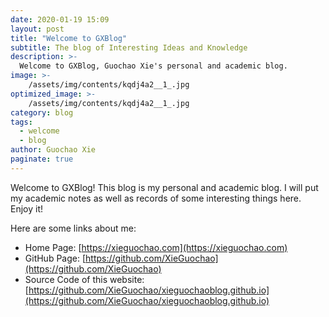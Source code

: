 ```yaml
---
date: 2020-01-19 15:09
layout: post
title: "Welcome to GXBlog"
subtitle: The blog of Interesting Ideas and Knowledge
description: >-
  Welcome to GXBlog, Guochao Xie's personal and academic blog.
image: >-
    /assets/img/contents/kqdj4a2__1_.jpg
optimized_image: >-
    /assets/img/contents/kqdj4a2__1_.jpg
category: blog
tags:
  - welcome
  - blog
author: Guochao Xie
paginate: true
---
```

Welcome to GXBlog! This blog is my personal and academic blog. I will put my academic notes as well as records of some interesting things here. Enjoy it!

Here are some links about me:

- Home Page: [https://xieguochao.com](https://xieguochao.com)
- GitHub Page: [https://github.com/XieGuochao](https://github.com/XieGuochao)
- Source Code of this website: [https://github.com/XieGuochao/xieguochaoblog.github.io](https://github.com/XieGuochao/xieguochaoblog.github.io)